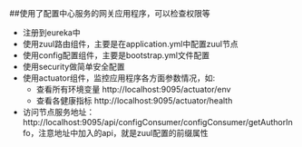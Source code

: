 ##使用了配置中心服务的网关应用程序，可以检查权限等

* 注册到eureka中
* 使用zuul路由组件，主要是在application.yml中配置zuul节点
* 使用config配置组件，主要是bootstrap.yml文件配置
* 使用security做简单安全配置
* 使用actuator组件，监控应用程序各方面参数情况，如:
    * 查看所有环境变量 http://localhost:9095/actuator/env
    * 查看各健康指标 http://localhost:9095/actuator/health
* 访问节点服务地址：http://localhost:9095/api/configConsumer/configConsumer/getAuthorInfo，注意地址中加入的api，就是zuul配置的前缀属性

